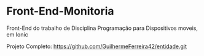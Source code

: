# Front-End-Monitoria
Front-End do trabalho de Disciplina Programação para Dispositivos moveis, em Ionic

Projeto Completo:
https://github.com/GuilhermeFerreira42/entidade.git

